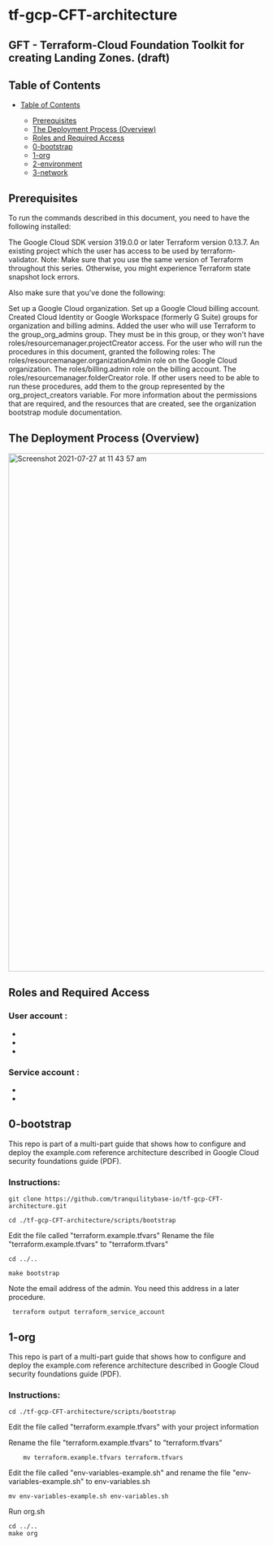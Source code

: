 # tf-gcp-CFT-architecture

##  GFT - Terraform-Cloud Foundation Toolkit for creating Landing Zones. (draft)

## Table of Contents

* [Table of Contents](#table-of-contents)

     * [Prerequisites](#prerequisites)
     * [The Deployment Process (Overview)](#the-deployment-process-overview)
     * [Roles and Required Access](#roles-and-access)
     * [0-bootstrap](#0-bootstrap)
     * [1-org](#1-org)
     * [2-environment](#2-environment)
     * [3-network](#3-network)
         
 

## Prerequisites
  
  To run the commands described in this document, you need to have the following installed:
  
  The Google Cloud SDK version 319.0.0 or later
  Terraform version 0.13.7.
  An existing project which the user has access to be used by terraform-validator.
      Note: Make sure that you use the same version of Terraform throughout this series. Otherwise, you might experience Terraform state snapshot lock errors.

   Also make sure that you've done the following:

   Set up a Google Cloud organization.
   Set up a Google Cloud billing account.
   Created Cloud Identity or Google Workspace (formerly G Suite) groups for organization and billing admins.
   Added the user who will use Terraform to the group_org_admins group. They must be in this group, or they won't have roles/resourcemanager.projectCreator access.
   For the user who will run the procedures in this document, granted the following roles:
   The roles/resourcemanager.organizationAdmin role on the Google Cloud organization.
   The roles/billing.admin role on the billing account.
   The roles/resourcemanager.folderCreator role.
   If other users need to be able to run these procedures, add them to the group represented by the org_project_creators variable. For more information about the permissions that are required, and the resources that          are created, see the organization bootstrap module documentation.

## The Deployment Process (Overview)

<img width="1018" alt="Screenshot 2021-07-27 at 11 43 57 am" src="https://user-images.githubusercontent.com/80045831/127141366-262007ca-c4a6-48c5-a0bc-b89bdeb694a8.png">

## Roles and Required Access

### User account :
-
-
-
### Service account : 
-
-



## 0-bootstrap
This repo is part of a multi-part guide that shows how to configure and deploy the example.com reference architecture described in Google Cloud security foundations guide (PDF). 

### Instructions: 

	git clone https://github.com/tranquilitybase-io/tf-gcp-CFT-architecture.git
	
	cd ./tf-gcp-CFT-architecture/scripts/bootstrap
	
Edit the file called "terraform.example.tfvars"	
Rename the file "terraform.example.tfvars" to "terraform.tfvars"

	cd ../..
	
	make bootstrap

Note the email address of the admin. You need this address in a later procedure.

	 terraform output terraform_service_account

## 1-org
This repo is part of a multi-part guide that shows how to configure and deploy the example.com reference architecture described in Google Cloud security foundations guide (PDF). 

### Instructions: 

	cd ./tf-gcp-CFT-architecture/scripts/bootstrap
	
Edit the file called "terraform.example.tfvars"	 with your project information

Rename the file "terraform.example.tfvars" to "terraform.tfvars"

    	mv terraform.example.tfvars terraform.tfvars

Edit the file called "env-variables-example.sh" and rename the file "env-variables-example.sh" to env-variables.sh

   	mv env-variables-example.sh env-variables.sh
	
Run org.sh

	cd ../..
	make org


